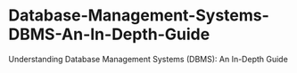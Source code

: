 # Database-Management-Systems-DBMS-An-In-Depth-Guide
Understanding Database Management Systems (DBMS): An In-Depth Guide
